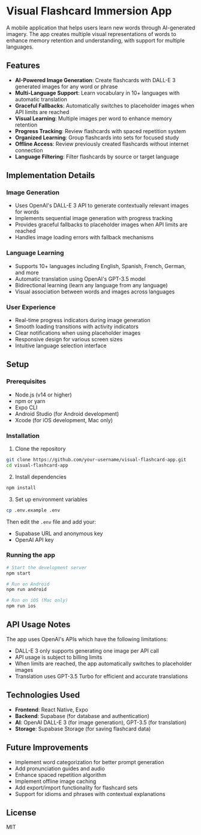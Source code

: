 # Visual Flashcard Immersion App

A mobile application that helps users learn new words through AI-generated imagery. The app creates multiple visual representations of words to enhance memory retention and understanding, with support for multiple languages.

## Features

- **AI-Powered Image Generation**: Create flashcards with DALL-E 3 generated images for any word or phrase
- **Multi-Language Support**: Learn vocabulary in 10+ languages with automatic translation
- **Graceful Fallbacks**: Automatically switches to placeholder images when API limits are reached
- **Visual Learning**: Multiple images per word to enhance memory retention
- **Progress Tracking**: Review flashcards with spaced repetition system
- **Organized Learning**: Group flashcards into sets for focused study
- **Offline Access**: Review previously created flashcards without internet connection
- **Language Filtering**: Filter flashcards by source or target language

## Implementation Details

### Image Generation

- Uses OpenAI's DALL-E 3 API to generate contextually relevant images for words
- Implements sequential image generation with progress tracking
- Provides graceful fallbacks to placeholder images when API limits are reached
- Handles image loading errors with fallback mechanisms

### Language Learning

- Supports 10+ languages including English, Spanish, French, German, and more
- Automatic translation using OpenAI's GPT-3.5 model
- Bidirectional learning (learn any language from any language)
- Visual association between words and images across languages

### User Experience

- Real-time progress indicators during image generation
- Smooth loading transitions with activity indicators
- Clear notifications when using placeholder images
- Responsive design for various screen sizes
- Intuitive language selection interface

## Setup

### Prerequisites

- Node.js (v14 or higher)
- npm or yarn
- Expo CLI
- Android Studio (for Android development)
- Xcode (for iOS development, Mac only)

### Installation

1. Clone the repository

```bash
git clone https://github.com/your-username/visual-flashcard-app.git
cd visual-flashcard-app
```

2. Install dependencies

```bash
npm install
```

3. Set up environment variables

```bash
cp .env.example .env
```

Then edit the `.env` file and add your:

- Supabase URL and anonymous key
- OpenAI API key

### Running the app

```bash
# Start the development server
npm start

# Run on Android
npm run android

# Run on iOS (Mac only)
npm run ios
```

## API Usage Notes

The app uses OpenAI's APIs which have the following limitations:

- DALL-E 3 only supports generating one image per API call
- API usage is subject to billing limits
- When limits are reached, the app automatically switches to placeholder images
- Translation uses GPT-3.5 Turbo for efficient and accurate translations

## Technologies Used

- **Frontend**: React Native, Expo
- **Backend**: Supabase (for database and authentication)
- **AI**: OpenAI DALL-E 3 (for image generation), GPT-3.5 (for translation)
- **Storage**: Supabase Storage (for saving flashcard data)

## Future Improvements

- Implement word categorization for better prompt generation
- Add pronunciation guides and audio
- Enhance spaced repetition algorithm
- Implement offline image caching
- Add export/import functionality for flashcard sets
- Support for idioms and phrases with contextual explanations

## License

MIT
